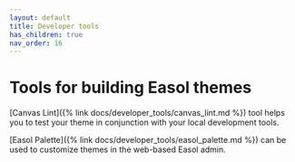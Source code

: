```yaml
---
layout: default
title: Developer tools
has_children: true
nav_order: 16
---
```


# Tools for building Easol themes

[Canvas Lint]({% link docs/developer_tools/canvas_lint.md %}) tool helps you to test your theme in conjunction with your local development tools.

[Easol Palette]({% link docs/developer_tools/easol_palette.md %}) can be used to customize themes in the web-based Easol admin.